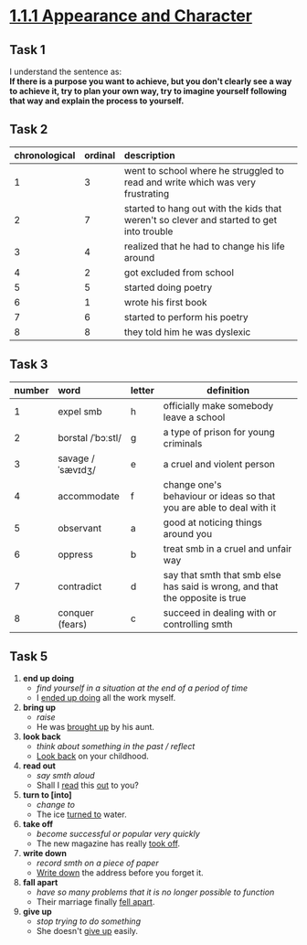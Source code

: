 # [1.1.1 Appearance and Character](https://lms.mipt.ru/mod/page/view.php?id=180217)

## Task 1

I understand the sentence as:  
**If there is a purpose you want to achieve, but you don't clearly see a way to achieve it, try to plan your own way, try to imagine yourself following that way and explain the process to yourself.**

## Task 2

| chronological | ordinal | description                                                                              |
| :------------ | :------ | :--------------------------------------------------------------------------------------- |
| 1             | 3       | went to school where he struggled to read and write which was very frustrating           |
| 2             | 7       | started to hang out with the kids that weren't so clever and started to get into trouble |
| 3             | 4       | realized that he had to change his life around                                           |
| 4             | 2       | got excluded from school                                                                 |
| 5             | 5       | started doing poetry                                                                     |
| 6             | 1       | wrote his first book                                                                     |
| 7             | 6       | started to perform his poetry                                                            |
| 8             | 8       | they told him he was dyslexic                                                            |

## Task 3

| number | word              | letter | definition                                                                   |
| :----- | :---------------- | :----- | ---------------------------------------------------------------------------- |
| 1      | expel smb         | h      | officially make somebody leave a school                                      |
| 2      | borstal /ˈbɔːstl/ | g      | a type of prison for young criminals                                         |
| 3      | savage /ˈsævɪdʒ/  | e      | a cruel and violent person                                                   |
| 4      | accommodate       | f      | change one's behaviour or ideas so that you are able to deal with it         |
| 5      | observant         | a      | good at noticing things around you                                           |
| 6      | oppress           | b      | treat smb in a cruel and unfair way                                          |
| 7      | contradict        | d      | say that smth that smb else has said is wrong, and that the opposite is true |
| 8      | conquer (fears)   | c      | succeed in dealing with or controlling smth                                  |

## Task 5

1. **end up doing**
    - *find yourself in a situation at the end of a period of time*
    - I <u>ended up doing</u> all the work myself.
2. **bring up**
    - *raise*
    - He was <u>brought up</u> by his aunt.
3. **look back**
    - *think about something in the past / reflect*
    - <u>Look back</u> on your childhood.
4. **read out**
    - *say smth aloud*
    - Shall I <u>read</u> this <u>out</u> to you?
5. **turn to \[into]**
    - *change to*
    - The ice <u>turned to</u> water.
6. **take off**
    - *become successful or popular very quickly*
    - The new magazine has really <u>took off</u>.
7. **write down**
    - *record smth on a piece of paper*
    - <u>Write down</u> the address before you forget it.
8. **fall apart**
    - *have so many problems that it is no longer possible to function*
    - Their marriage finally <u>fell apart</u>.
9. **give up**
    - *stop trying to do something*
    - She doesn't <u>give up</u> easily.
